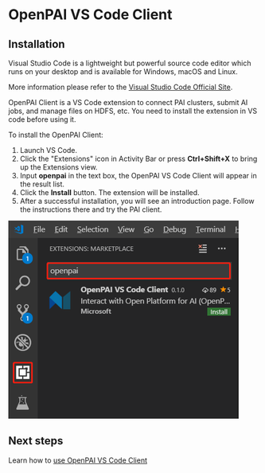 # OpenPAI VS Code Client

## Installation

Visual Studio Code is a lightweight but powerful source code editor which runs on your desktop and is available for Windows, macOS and Linux.

More information please refer to the [Visual Studio Code Official Site](https://code.visualstudio.com/).

OpenPAI Client is a VS Code extension to connect PAI clusters, submit AI jobs, and manage files on HDFS, etc. You need to install the extension in VS code before using it.

To install the OpenPAI Client:
1. Launch VS Code.
2. Click the "Extensions" icon in Activity Bar or press **Ctrl+Shift+X** to bring up the Extensions view.
3. Input **openpai** in the text box, the OpenPAI VS Code Client will appear in the result list.
4. Click the **Install** button. The extension will be installed.
5. After a successful installation, you will see an introduction page. Follow the instructions there and try the PAI client.

![Extension](./assets/ext-install-1.png)

## Next steps
Learn how to [use OpenPAI VS Code Client](./README.md)
